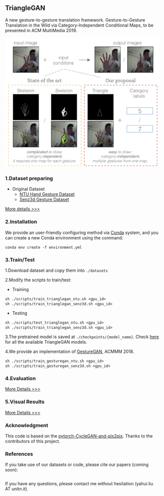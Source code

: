 ## TriangleGAN

A new gesture-to-gesture translation framework. Gesture-to-Gesture Translation in the Wild via Category-Independent Conditional Maps, to be presented in ACM MultiMedia 2019.

![](./figures/gesture-proposal.png)


### 1.Dataset preparing

 - Original Dataset
   - [NTU Hand Gesture Dataset](https://drive.google.com/file/d/1f8tUHid1KmnwbgskGMXmobOxMfbxIgHM/view)
   - [Senz3d Gesture Dataset](http://lttm.dei.unipd.it/downloads/gesture/#senz3d)

[More details >>>](./datasets/README.md)

### 2.Installation

We provide an user-friendly configuring method via [Conda](https://docs.conda.io/en/latest/) system, and you can create a new Conda environment using the command:

```
conda env create -f environment.yml
```

### 3.Train/Test

1.Download dataset and copy them into `./datasets`
 
2.Modify the scripts to train/test:

 - Training

```
sh ./scripts/train_trianglegan_ntu.sh <gpu_id>
sh ./scripts/train_trianglegan_senz3d.sh <gpu_id>
```
 - Testing

```
sh ./scripts/test_trianglegan_ntu.sh <gpu_id>
sh ./scripts/train_trianglegan_senz3d.sh <gpu_id>
```

3.The pretrained model is saved at `./checkpoints/{model_name}`. Check [here](https://drive.google.com/open?id=1UmZ2dgxyphCeeYKz4Opjh_Oq8NogSEev) for all the available TriangleGAN models.

4.We provide an implementation of [GestureGAN](https://arxiv.org/pdf/1808.04859.pdf), ACMMM 2018.

```
sh ./scripts/train_gesturegan_ntu.sh <gpu_id>
sh ./scripts/train_gesturegan_senz3d.sh <gpu_id>
```

### 4.Evaluation

[More Details >>>](./eval/README.md)

### 5.Visual Results

[More Details >>>](./figures/README.md)

### Acknowledgment

This code is based on the [pytorch-CycleGAN-and-pix2pix](https://github.com/junyanz/pytorch-CycleGAN-and-pix2pix). Thanks to the contributors of this project.

### References

If you take use of our datasets or code, please cite our papers (coming soon):

```

```

If you have any questions, please contact me without hesitation (yahui.liu AT unitn.it).